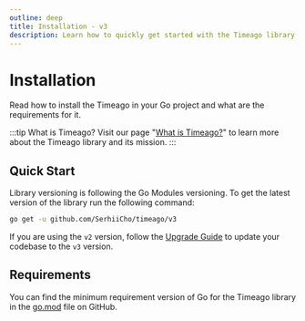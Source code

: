 ```yaml
---
outline: deep
title: Installation - v3
description: Learn how to quickly get started with the Timeago library by installing it in your Go project
---
```


# Installation
Read how to install the Timeago in your Go project and what are the requirements for it.

:::tip What is Timeago?
Visit our page "[What is Timeago?](/v3/what-is-timeago)" to learn more about the Timeago library and its mission.
:::

## Quick Start
Library versioning is following the Go Modules versioning. To get the latest version of the library run the following command:

```bash
go get -u github.com/SerhiiCho/timeago/v3
```

If you are using the `v2` version, follow the [Upgrade Guide](/v3/upgrade) to update your codebase to the `v3` version.

## Requirements
You can find the minimum requirement version of Go for the Timeago library in the [go.mod](https://github.com/SerhiiCho/timeago/blob/main/go.mod) file on GitHub.